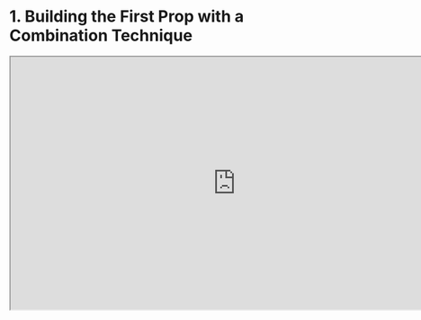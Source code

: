 # 1. Building the First Prop with a Combination Technique

<p><iframe src="https://www.youtube.com/embed/zCA3ntqT0ZA?rel=0" width="800" height="450" allowfullscreen="allowfullscreen" allow="accelerometer; autoplay; clipboard-write; encrypted-media; gyroscope; picture-in-picture"></iframe></p>